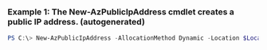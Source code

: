 ### Example 1: The New-AzPublicIpAddress cmdlet creates a public IP address. (autogenerated)
```powershell
PS C:\> New-AzPublicIpAddress -AllocationMethod Dynamic -Location $LocationName -Name $PublicIPAddressName -ResourceGroupName $ResourceGroupName -Sku Basic
```


